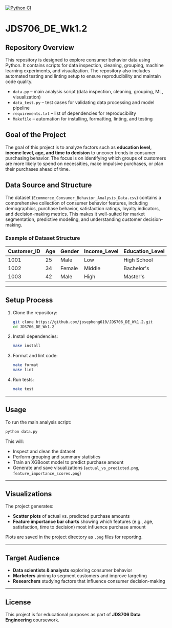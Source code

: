 [![Python CI](https://github.com/josephong610/JDS706_DE_Wk1.2/actions/workflows/python-ci.yml/badge.svg)](https://github.com/josephong610/JDS706_DE_Wk1.2/actions/workflows/python-ci.yml)

# JDS706_DE_Wk1.2

## Repository Overview
This repository is designed to explore consumer behavior data using Python. It contains scripts for data inspection, cleaning, grouping, machine learning experiments, and visualization. The repository also includes automated testing and linting setup to ensure reproducibility and maintain code quality.

- `data.py` – main analysis script (data inspection, cleaning, grouping, ML, visualization)  
- `data_test.py` – test cases for validating data processing and model pipeline  
- `requirements.txt` – list of dependencies for reproducibility  
- `Makefile` – automation for installing, formatting, linting, and testing  

## Goal of the Project
The goal of this project is to analyze factors such as **education level, income level, age, and time to decision** to uncover trends in consumer purchasing behavior. The focus is on identifying which groups of customers are more likely to spend on necessities, make impulsive purchases, or plan their purchases ahead of time.

## Data Source and Structure
The dataset (`Ecommerce_Consumer_Behavior_Analysis_Data.csv`) contains a comprehensive collection of consumer behavior features, including demographics, purchase behavior, satisfaction ratings, loyalty indicators, and decision-making metrics. This makes it well-suited for market segmentation, predictive modeling, and understanding customer decision-making.

### Example of Dataset Structure

| Customer_ID | Age | Gender | Income_Level | Education_Level | Purchase_Amount | Purchase_Intent | Time_to_Decision | Customer_Satisfaction |
|-------------|-----|--------|--------------|----------------|-----------------|-----------------|------------------|-----------------------|
| 1001        | 25  | Male   | Low          | High School    | 120.50          | Impulsive       | 2                | 8                     |
| 1002        | 34  | Female | Middle       | Bachelor's     | 340.00          | Planned         | 5                | 9                     |
| 1003        | 42  | Male   | High         | Master's       | 580.75          | Needs-based     | 7                | 7                     |

---

## Setup Process

1. Clone the repository:
   ```bash
   git clone https://github.com/josephong610/JDS706_DE_Wk1.2.git
   cd JDS706_DE_Wk1.2
   ```

2. Install dependencies:
   ```bash
   make install
   ```

3. Format and lint code:
   ```bash
   make format
   make lint
   ```

4. Run tests:
   ```bash
   make test
   ```

---

## Usage

To run the main analysis script:

```bash
python data.py
```

This will:
- Inspect and clean the dataset  
- Perform grouping and summary statistics  
- Train an XGBoost model to predict purchase amount  
- Generate and save visualizations (`actual_vs_predicted.png`, `feature_importance_scores.png`)  

---

## Visualizations
The project generates:
- **Scatter plots** of actual vs. predicted purchase amounts  
- **Feature importance bar charts** showing which features (e.g., age, satisfaction, time to decision) most influence purchase amount  

Plots are saved in the project directory as `.png` files for reporting.

---

## Target Audience
- **Data scientists & analysts** exploring consumer behavior  
- **Marketers** aiming to segment customers and improve targeting  
- **Researchers** studying factors that influence consumer decision-making  

---

## License
This project is for educational purposes as part of **JDS706 Data Engineering** coursework.
